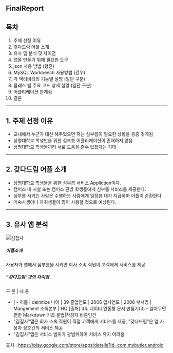 ## FinalReport

## 목차

 1. 주제 선정 이유
 2. 갖다드림 어플 소개
 3. 유사 앱 분석 및 차이점
 4. 앱을 만들기 위해 필요한 도구
 5. json 사용 방법 (형진)
 6. MySQL Workbench 사용방법 (건우)
 7. 각 액티비티의 기능별 설명 (일단 구분)
 8. 클래스 별 주요 코드 상세 설명 (일단 구분)
 9. 어플리케이션 한계점
 10. 결론

___

## 1. 주제 선정 이유

- 교내에서 누군가 대신 해주었으면 하는 심부름이 필요한 상황을 종종 겪게됨
- 상명대학교 학생만을 위한 심부름 어플리케이션이 존재하지 않음
- 상명대학교 학생들끼리 서로 도움을 줄수 있겠다는 기대

___

## 2. 갖다드림 어플 소개

 -  상명대학교 학생들을 위한 심부름 서비스 Appliction이다.
 -  캠퍼스 내 시설 또는 캠퍼스 근방 학생들에게 심부름 서비스를 제공한다.
 -  심부름 시키는 사람은 수행하는 사람에게 일정한 대가 지급하며 어플이 순환한다.
 -  기숙사생이나 자취생들이 많이 사용할 것으로 예상된다.

___

## 3. 유사 앱 분석

![김집사](https://user-images.githubusercontent.com/79950095/120915562-3f7b8b80-c6df-11eb-920c-97234bc4a88d.JPG)

##### 어플소개

사용자가 앱에서 심부름을 시키면 회사 소속 직원이 고객에게 서비스를 제공.

##### "갖다드림"과의 차이점

구 분 | 내 용
- | -
이름 | deinitice
나이 | 39
졸업연도 | 2006
입사연도 | 2006
부서명 | Mangement
소속본부 | HQ
[출처] 34. 데이터 연동형 문서 만들기(3) - 알아두면 편한 Markdown 기초 문법|작성자 바른인간
- "김집사"앱은 회사 소속 직원이 직접 고객에게 서비스를 제공,  "갖다드림"은 앱 사용자 상호간의 서비스 제공
- "김집사"앱은 서비스 범위가 광범위하여 서비스 유지 어려움


출처 : https://play.google.com/store/apps/details?id=com.mybutler.android

